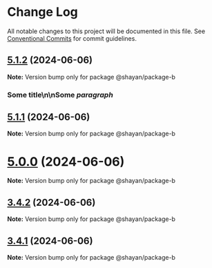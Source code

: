 # Change Log

All notable changes to this project will be documented in this file.
See [Conventional Commits](https://conventionalcommits.org) for commit guidelines.

## [5.1.2](https://github.com/gitsheyno/monorepo-test/compare/v5.1.1...v5.1.2) (2024-06-06)

**Note:** Version bump only for package @shayan/package-b

### Some title\n\nSome *paragraph*





## [5.1.1](https://github.com/gitsheyno/monorepo-test/compare/v5.1.0...v5.1.1) (2024-06-06)

**Note:** Version bump only for package @shayan/package-b





# [5.0.0](https://github.com/gitsheyno/monorepo-test/compare/v4.1.0...v5.0.0) (2024-06-06)

**Note:** Version bump only for package @shayan/package-b





## [3.4.2](https://github.com/gitsheyno/monorepo-test/compare/v3.4.1...v3.4.2) (2024-06-06)

**Note:** Version bump only for package @shayan/package-b





## [3.4.1](https://github.com/gitsheyno/monorepo-test/compare/v3.4.0...v3.4.1) (2024-06-06)

**Note:** Version bump only for package @shayan/package-b
